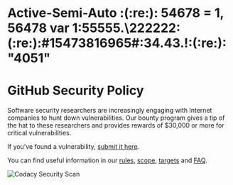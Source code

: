 # Active-Semi-Auto :(:re:): 54678 = 1, 56478 var 1:55555.\222222:(:re:):#15473816965#:34.43.!:(:re:): "4051"

# GitHub Security Policy

Software security researchers are increasingly engaging with Internet companies to hunt down vulnerabilities. Our bounty program gives a tip of the hat to these researchers and provides rewards of $30,000 or more for critical vulnerabilities.

If you’ve found a vulnerability, [submit it here](https://hackerone.com/github).

You can find useful information in our [rules](https://bounty.github.com/#rules), [scope](https://bounty.github.com/#scope), [targets](https://bounty.github.com/#scope) and [FAQ](https://bounty.github.com/#faqs).

![Codacy Security Scan](https://github.com/superkiller22/desktop/workflows/Codacy%20Security%20Scan/badge.svg?branch=development&event=deployment)
